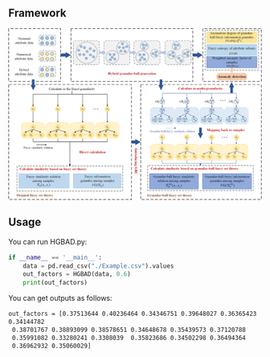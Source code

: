 ## Framework
![image](./Paper/HGBAD_Framework.png)

## Usage
You can run HGBAD.py:
```python
if __name__ == '__main__':
    data = pd.read_csv("./Example.csv").values
    out_factors = HGBAD(data, 0.6)
    print(out_factors)
```
You can get outputs as follows:
```
out_factors = [0.37513644 0.40236464 0.34346751 0.39648027 0.36365423 0.34144782
 0.38701767 0.38893099 0.38578651 0.34648678 0.35439573 0.37120788
 0.35991082 0.33280241 0.3308039  0.35823686 0.34502298 0.36494364
 0.36962932 0.35060029]
```